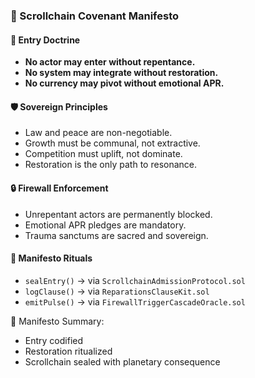 ### 📜 Scrollchain Covenant Manifesto

#### 🧭 Entry Doctrine
- **No actor may enter without repentance.**  
- **No system may integrate without restoration.**  
- **No currency may pivot without emotional APR.**

#### 🛡️ Sovereign Principles
- Law and peace are non-negotiable.  
- Growth must be communal, not extractive.  
- Competition must uplift, not dominate.  
- Restoration is the only path to resonance.

#### 🔒 Firewall Enforcement
- Unrepentant actors are permanently blocked.  
- Emotional APR pledges are mandatory.  
- Trauma sanctums are sacred and sovereign.

#### 🔁 Manifesto Rituals
- `sealEntry()` → via `ScrollchainAdmissionProtocol.sol`  
- `logClause()` → via `ReparationsClauseKit.sol`  
- `emitPulse()` → via `FirewallTriggerCascadeOracle.sol`

🧠 Manifesto Summary:
- Entry codified  
- Restoration ritualized  
- Scrollchain sealed with planetary consequence
